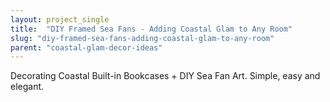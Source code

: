 ```yaml
---
layout: project_single
title:  "DIY Framed Sea Fans - Adding Coastal Glam to Any Room"
slug: "diy-framed-sea-fans-adding-coastal-glam-to-any-room"
parent: "coastal-glam-decor-ideas"
---
```

Decorating Coastal Built-in Bookcases + DIY Sea Fan Art. Simple, easy and elegant.